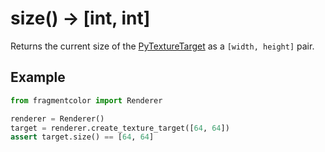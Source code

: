 # size() -> [int, int]

Returns the current size of the [PyTextureTarget](https://fragmentcolor.org/api/hidden/platforms/python/pytexturetarget) as a `[width, height]` pair.

## Example

```python
from fragmentcolor import Renderer

renderer = Renderer()
target = renderer.create_texture_target([64, 64])
assert target.size() == [64, 64]
```
